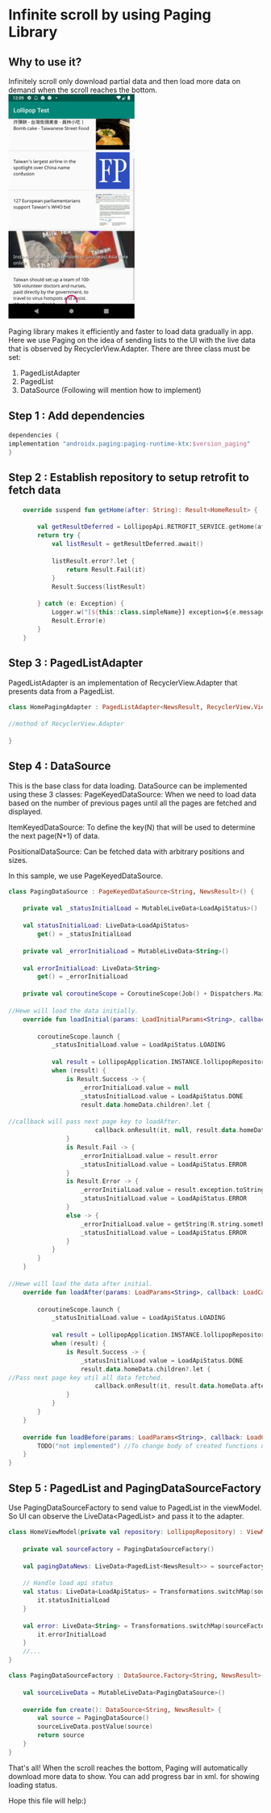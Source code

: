 # Infinite scroll by using Paging Library

## Why to use it?
Infinitely scroll only download partial data and then load more data on demand when the scroll reaches the bottom.
<img src=https://github.com/yining24/Coding_Test/blob/master/demo.png width="250"/>

Paging library makes it efficiently and faster to load data gradually in app.
Here we use Paging on the idea of sending lists to the UI with the live data that is observed by RecyclerView.Adapter.
There are three class must be set:
1. PagedListAdapter 
2. PagedList 
3. DataSource
(Following will mention how to implement)


## Step 1 : Add dependencies
```kotlin
dependencies {
implementation "androidx.paging:paging-runtime-ktx:$version_paging"
}
```

## Step 2 : Establish repository to setup retrofit to fetch data

```kotlin
    override suspend fun getHome(after: String): Result<HomeResult> {

        val getResultDeferred = LollipopApi.RETROFIT_SERVICE.getHome(after)
        return try {
            val listResult = getResultDeferred.await()

            listResult.error?.let {
                return Result.Fail(it)
            }
            Result.Success(listResult)

        } catch (e: Exception) {
            Logger.w("[${this::class.simpleName}] exception=${e.message}")
            Result.Error(e)
        }
    }
```

## Step 3 : PagedListAdapter
PagedListAdapter is an implementation of RecyclerView.Adapter that presents data from a PagedList.

```kotlin
class HomePagingAdapter : PagedListAdapter<NewsResult, RecyclerView.ViewHolder>(DiffCallback) {

//mothod of RecyclerView.Adapter

}
```

## Step 4 : DataSource
This is the base class for data loading. 
DataSource can be implemented using these 3 classes:
PageKeyedDataSource: When we need to load data based on the number of previous pages until all the pages are fetched and displayed.

ItemKeyedDataSource: To define the key(N) that will be used to determine the next page(N+1) of data.

PositionalDataSource: Can be fetched data with arbitrary positions and sizes.

In this sample, we use PageKeyedDataSource. 

```kotlin
class PagingDataSource : PageKeyedDataSource<String, NewsResult>() {

    private val _statusInitialLoad = MutableLiveData<LoadApiStatus>()

    val statusInitialLoad: LiveData<LoadApiStatus>
        get() = _statusInitialLoad

    private val _errorInitialLoad = MutableLiveData<String>()

    val errorInitialLoad: LiveData<String>
        get() = _errorInitialLoad

    private val coroutineScope = CoroutineScope(Job() + Dispatchers.Main)

//Hewe will load the data initially.
    override fun loadInitial(params: LoadInitialParams<String>, callback: LoadInitialCallback<String, NewsResult>) {

        coroutineScope.launch {
            _statusInitialLoad.value = LoadApiStatus.LOADING

            val result = LollipopApplication.INSTANCE.lollipopRepository.getOldHome("")
            when (result) {
                is Result.Success -> {
                    _errorInitialLoad.value = null
                    _statusInitialLoad.value = LoadApiStatus.DONE
                    result.data.homeData.children?.let {
                   
//callback will pass next page key to loadAfter.
                        callback.onResult(it, null, result.data.homeData.after) }
                }
                is Result.Fail -> {
                    _errorInitialLoad.value = result.error
                    _statusInitialLoad.value = LoadApiStatus.ERROR
                }
                is Result.Error -> {
                    _errorInitialLoad.value = result.exception.toString()
                    _statusInitialLoad.value = LoadApiStatus.ERROR
                }
                else -> {
                    _errorInitialLoad.value = getString(R.string.something_wrong)
                    _statusInitialLoad.value = LoadApiStatus.ERROR
                }
            }
        }
    }
    
//Hewe will load the data after initial.
    override fun loadAfter(params: LoadParams<String>, callback: LoadCallback<String, NewsResult>) {

        coroutineScope.launch {
            _statusInitialLoad.value = LoadApiStatus.LOADING

            val result = LollipopApplication.INSTANCE.lollipopRepository.getOldHome(params.key)
            when (result) {
                is Result.Success -> {
                    _statusInitialLoad.value = LoadApiStatus.DONE
                    result.data.homeData.children?.let {
//Pass next page key util all data fetched. 
                        callback.onResult(it, result.data.homeData.after) }
                }
            }
        }
    }

    override fun loadBefore(params: LoadParams<String>, callback: LoadCallback<String, NewsResult>) {
        TODO("not implemented") //To change body of created functions use File | Settings | File Templates.
    }
}
```

## Step 5 : PagedList and PagingDataSourceFactory
Use PagingDataSourceFactory to send value to PagedList in the viewModel.
So UI can observe the LiveData<PagedList<NewsResult>> and pass it to the adapter.

```kotlin
class HomeViewModel(private val repository: LollipopRepository) : ViewModel() {

    private val sourceFactory = PagingDataSourceFactory()

    val pagingDataNews: LiveData<PagedList<NewsResult>> = sourceFactory.toLiveData(1, null)

    // Handle load api status
    val status: LiveData<LoadApiStatus> = Transformations.switchMap(sourceFactory.sourceLiveData) {
        it.statusInitialLoad
    }

    val error: LiveData<String> = Transformations.switchMap(sourceFactory.sourceLiveData) {
        it.errorInitialLoad
    }
    //...
}
```

```kotlin
class PagingDataSourceFactory : DataSource.Factory<String, NewsResult>() {

    val sourceLiveData = MutableLiveData<PagingDataSource>()

    override fun create(): DataSource<String, NewsResult> {
        val source = PagingDataSource()
        sourceLiveData.postValue(source)
        return source
    }
}
```

That's all! When the scroll reaches the bottom, Paging will automatically download more data to show.
You can add progress bar in xml. for showing loading status.

Hope this file will help:)
